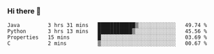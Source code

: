 ### Hi there 👋

<!--START_SECTION:waka-->
```text
Java         3 hrs 31 mins   ████████████▒░░░░░░░░░░░░   49.74 % 
Python       3 hrs 13 mins   ███████████▒░░░░░░░░░░░░░   45.56 % 
Properties   15 mins         █░░░░░░░░░░░░░░░░░░░░░░░░   03.69 % 
C            2 mins          ▒░░░░░░░░░░░░░░░░░░░░░░░░   00.67 % 
```
<!--END_SECTION:waka-->


<!--
**AnkelMauCastillo/AnkelMauCastillo** is a ✨ _special_ ✨ repository because its `README.md` (this file) appears on your GitHub profile.

Here are some ideas to get you started:

- 🔭 I’m currently working on ...
- 🌱 I’m currently learning ...
- 👯 I’m looking to collaborate on ...
- 🤔 I’m looking for help with ...
- 💬 Ask me about ...
- 📫 How to reach me: ...
- 😄 Pronouns: ...
- ⚡ Fun fact: ...
-->
